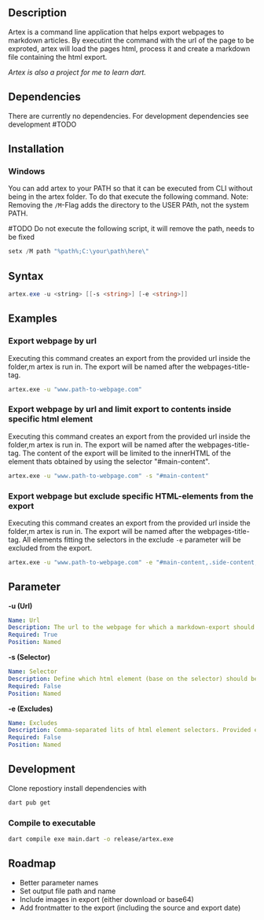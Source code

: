 ## Description
Artex is a command line application that helps export webpages to markdown articles. 
By executint the command with the url of the page to be exproted, artex will load the pages html, process it and create a markdown file containing the html export.

_Artex is also a project for me to learn dart._

## Dependencies
There are currently no dependencies.
For development dependencies see development #TODO 

## Installation

### Windows

You can add artex to your PATH so that it can be executed from CLI without being in the artex folder.
To do that execute the following command.
Note: Removing the `/M`-Flag adds the directory to the USER PAth, not the system PATH.

#TODO
Do not execute the following script, it will remove the path, needs to be fixed
```powershell
setx /M path "%path%;C:\your\path\here\"
```

## Syntax
```powershell
artex.exe -u <string> [[-s <string>] [-e <string>]]
```

## Examples

### Export webpage by url
Executing this command creates an export from the provided url inside the folder,m artex is run in.
The export will be named after the webpages-title-tag.

```bash
artex.exe -u "www.path-to-webpage.com"
```

### Export webpage by url and limit export to contents inside specific html element
Executing this command creates an export from the provided url inside the folder,m artex is run in.
The export will be named after the webpages-title-tag.
The content of the export will be limited to the innerHTML of the element thats obtained by using the selector "#main-content".

```bash
artex.exe -u "www.path-to-webpage.com" -s "#main-content"
```

### Export webpage but exclude specific HTML-elements from the export
Executing this command creates an export from the provided url inside the folder,m artex is run in.
The export will be named after the webpages-title-tag.
All elements fitting the selectors in the exclude `-e` parameter will be excluded from the export.

```bash
artex.exe -u "www.path-to-webpage.com" -e "#main-content,.side-content,.footer"
```

## Parameter

**-u (Url)**
```yaml
Name: Url
Description: The url to the webpage for which a markdown-export should be created
Required: True
Position: Named
```

**-s (Selector)**
```yaml
Name: Selector
Description: Define which html element (base on the selector) should be the exports root.
Required: False
Position: Named
```

**-e (Excludes)**
```yaml
Name: Excludes
Description: Comma-separated lits of html element selectors. Provided element will be excluded from export
Required: False
Position: Named
```

## Development

Clone repostiory
install dependencies with 

```bash
dart pub get
```

### Compile to executable

```bash
dart compile exe main.dart -o release/artex.exe
```

## Roadmap

+ Better parameter names
+ Set output file path and name
+ Include images in export (either download or base64)
+ Add frontmatter to the export (including the source and export date)